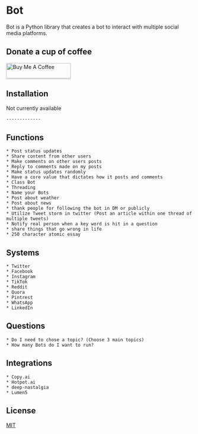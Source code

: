 # Bot

Bot is a Python library that creates a bot to interact with multiple social media platforms.

## Donate a cup of coffee
<a href="https://www.buymeacoffee.com/awesomeEthan" target="_blank"><img src="https://www.buymeacoffee.com/assets/img/custom_images/orange_img.png" alt="Buy Me A Coffee" style="height: 41px !important;width: 174px !important;box-shadow: 0px 3px 2px 0px rgba(190, 190, 190, 0.5) !important;-webkit-box-shadow: 0px 3px 2px 0px rgba(190, 190, 190, 0.5) !important;" ></a>


## Installation

Not currently available

```bash
-------------
```

## Functions
	* Post status updates
	* Share content from other users
	* Make comments on other users posts
	* Reply to comments made on my posts
	* Make status updates randomly
	* Have a core value that dictates how it posts and comments
	* Class Bot
	* Threading
	* Name your Bots
	* Post about weather
	* Post about news
	* thank people for following the bot in DM or publicly 
	* Utilize Tweet storm in twitter (Post an article within one thread of multiple tweets)
	* Notify real person when a key word is hit in a question 
	* share things that go wrong in life
	* 250 character atomic essay
	
## Systems
	* Twitter
	* Facebook
	* Instagram
	* TikTok
	* Reddit
	* Quora
	* Pintrest 
	* WhatsApp
	* LinkedIn
	
## Questions
	* Do I need to chose a topic? (Choose 3 main topics)
	* How many Bots do I want to run? 

## Integrations
	* Copy.ai
	* Hotpot.ai
	* deep-nastalgia
	* Lumen5
	

## License
[MIT](https://choosealicense.com/licenses/mit/)
